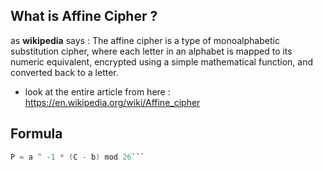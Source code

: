 
## What is Affine Cipher ?
as **wikipedia** says : The affine cipher is a type of monoalphabetic substitution cipher, where each letter in an alphabet is mapped to its numeric equivalent, encrypted using a simple mathematical function, and converted back to a letter.
* look at the entire article from here : https://en.wikipedia.org/wiki/Affine_cipher
## Formula
```C = (a * P + b) mod 26
P = a ^ -1 * (C - b) mod 26```
